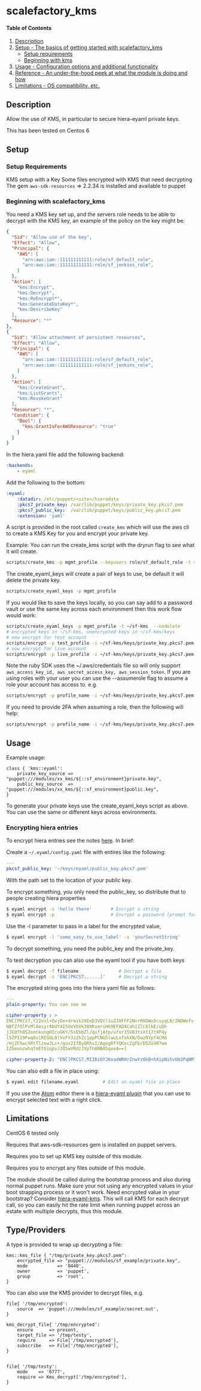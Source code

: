 # scalefactory_kms

#### Table of Contents

1. [Description](#description)
1. [Setup - The basics of getting started with scalefactory_kms](#setup)
    * [Setup requirements](#setup-requirements)
    * [Beginning with kms](#beginning-with-kms)
1. [Usage - Configuration options and additional functionality](#usage)
1. [Reference - An under-the-hood peek at what the module is doing and how](#reference)
1. [Limitations - OS compatibility, etc.](#limitations)

## Description

Allow the use of KMS, in particular to secure hiera-eyaml private keys.

This has been tested on Centos 6

## Setup

### Setup Requirements

KMS setup with a Key
Some files encrypted with KMS that need decrypting
The gem `aws-sdk-resources` => 2.2.34 is installed and available to puppet

### Beginning with scalefactory_kms

You need a KMS key set up, and the servers role needs to be able to decrypt with 
the KMS key, an example of the policy on the key might be:

```json
{
  "Sid": "Allow use of the key",
  "Effect": "Allow",
  "Principal": {
    "AWS": [
      "arn:aws:iam::111111111111:role/sf_default_role",
      "arn:aws:iam::111111111111:role/sf_jenkins_role",
    ]
  },
  "Action": [
    "kms:Encrypt",
    "kms:Decrypt",
    "kms:ReEncrypt*",
    "kms:GenerateDataKey*",
    "kms:DescribeKey"
  ],
  "Resource": "*"
},
{
  "Sid": "Allow attachment of persistent resources",
  "Effect": "Allow",
  "Principal": {
    "AWS": [
      "arn:aws:iam::111111111111:role/sf_default_role",
      "arn:aws:iam::111111111111:role/sf_jenkins_role",
    ]
  },
  "Action": [
    "kms:CreateGrant",
    "kms:ListGrants",
    "kms:RevokeGrant"
  ],
  "Resource": "*",
  "Condition": {
    "Bool": {
      "kms:GrantIsForAWSResource": "true"
    }
  }
}
```
 
In the hiera.yaml file add the following backend:

```yaml
:backends:
    - eyaml
```

Add the following to the bottom:

```yaml
:eyaml:
    :datadir: /etc/puppet/<site>/hieradata
    :pkcs7_private_key: /var/lib/puppet/keys/private_key.pkcs7.pem
    :pkcs7_public_key:  /var/lib/puppet/keys/public_key.pkcs7.pem
    :extension: 'yaml'
```

A script is provided in the root called `create_kms` which will use the aws cli 
to create a KMS Key for you and encrypt your private key.

Example:
You can run the create_kms script with the dryrun flag to see what it will create.

```sh
scripts/create_kms -p mgmt_profile --keyusers role/sf_default_role -t ~/sf-kms --dryrun
```

The create_eyaml_keys will create a pair of keys to use, be default it will
delete the private key.

```sh
scripts/create_eyaml_keys -p mgmt_profile 
```
    
If you would like to save the keys locally, so you can say add to a password
vault or use the same key across each environment then this work flow would
work:

```sh
scripts/create_eyaml_keys -p mgmt_profile -t ~/sf-kms  --nodelete
# encrypted keys in ~/sf-kms, unencrypted keys in ~/sf-kms/keys
# now encrypt for test account
scripts/encrypt -p test_profile -i ~/sf-kms/keys/private_key.pkcs7.pem -o ~/sf-kms/test_private.pem
# now encrypt for live account
scripts/encrypt -p live_profile -i ~/sf-kms/keys/private_key.pkcs7.pem -o ~/sf-kms/live_private.pem
```

Note the ruby SDK uses the ~/.aws/credentials file so will only support
`aws_access_key_id, aws_secret_access_key, aws_session_token`. If you are using
roles with your user you can use the --assumerole flag to assume a role your
account has access to. e.g.

```sh
scripts/encrypt -p profile_name -i ~/sf-kms/keys/private_key.pkcs7.pem -o ~/sf-kms/test_private.pem --assumerole 'arn:aws:iam::111111111111111:role/role_name'
```

If you need to provide 2FA when assuming a role, then the following will help:

```sh
scripts/encrypt -p profile_name -i ~/sf-kms/keys/private_key.pkcs7.pem -o ~/sf-kms/test_private.pem --assumerole arn:aws:iam::111111111111111:role/role_name --serial arn:aws:iam::00000000000:mfa/user --token 133182
```

## Usage

Example usage:

```puppet
class { 'kms::eyaml':
    private_key_source => "puppet:///modules/xx_kms/${::sf_environment}private.key",
    public_key_source  => "puppet:///modules/xx_kms/${::sf_environment}public.key",
}
```

To generate your private keys use the create_eyaml_keys script as above. You can
use the same or different keys across environments.

### Encrypting hiera entries

To encrypt hiera entries see the notes [here](
https://github.com/TomPoulton/hiera-eyaml). In brief:

Create a `~/.eyaml/config.yaml` file with entires like the following:

```yaml
---
pkcs7_public_key: '~/keys/eyaml/public_key.pkcs7.pem'
```

With the path set to the location of your public key.

To encrypt something, you only need the public_key, so distribute that to people
creating hiera properties

```sh
$ eyaml encrypt -s 'hello there'       # Encrypt a string
$ eyaml encrypt -p                     # Encrypt a password (prompt for it)
```

Use the -l parameter to pass in a label for the encrypted value,

```sh
$ eyaml encrypt -l 'some_easy_to_use_label' -s 'yourSecretString'
```

To decrypt something, you need the public_key and the private_key.

To test decryption you can also use the eyaml tool if you have both keys

```sh
$ eyaml decrypt -f filename               # Decrypt a file
$ eyaml decrypt -s 'ENC[PKCS7,.....]'     # Decrypt a string
```

The encrypted string goes into the hiera yaml file as follows:

```yaml
---
plain-property: You can see me

cipher-property : >
ENC[PKCS7,Y22exl+OvjDe+drmik2XEeD3VQtl1uZJXFFF2NnrMXDWx0csyqLB/2NOWefv
NBTZfOlPvMlAesyr4bUY4I5XeVbVk38XKxeriH69EFAD4CahIZlC8lkE/uDh
jJGQfh052eonkungHIcuGKY/5sEbbZl/qufjAtp/ufor15VBJtsXt17tXP4y
l5ZP119Fwq8xiREGOL0lVvFYJz2hZc1ppPCNG5lwuLnTekXN/OazNYpf4CMd
/HjZFXwcXRtTlzewJLc+/gox2IfByQRhsI/AgogRfYQKocZgFb/DOZoXR7wm
IZGeunzwhqfmEtGiqpvJJQ5wVRdzJVpTnANBA5qxeA==]

cipher-property-2: "ENC[PKCS7,MIIBiQYJKoa4WRHrZnwYz0kB+hXipNihvUb3PqNMl/19GBbl4iG5144jIzR6L7WCB+URvQTzBMBgkqhkiG9w0BBwEwHQYJYIZIAWUDBAEqBBA/0bQl+Q5hzR+TRcCbLcdxgCA0Ibr5ZQ1xg2bU7uifGcqvsSH1KR9VXQ/OAftBiOiqVw==]"
```

You can also edit a file in place using:

```sh
$ eyaml edit filename.eyaml         # Edit an eyaml file in place
```

If you use the [Atom](https://atom.io/) editor there is a [hiera-eyaml
plugin](https://atom.io/packages/hiera-eyaml) that you can use to encrypt
selected text with a right click.

## Limitations

CentOS 6 tested only

Requires that aws-sdk-resources gem is installed on puppet servers.

Requires you to set up KMS key outside of this module.

Requires you to encrypt any files outside of this module.

The module should be called during the bootstrap process and also during normal
puppet runs. Make sure your not using any encrypted values in your boot
strapping process or it won't work. Need encrypted value in your bootstrap?
Consider [hiera-eyaml-kms](https://github.com/adenot/hiera-eyaml-kms). This will
call KMS for each decrypt call, so you can easily hit the rate limit when
running puppet across an estate with multiple decrypts, thus this module.


## Type/Providers

A type is provided to wrap up decrypting a file:

```puppet
kms::kms_file { "/tmp/private_key.pkcs7.pem":
    encrypted_file => "puppet:///modules/sf_example/private.key",
    mode           => '0440',
    owner          => 'puppet',
    group          => 'root',
}
```

You can also use the KMS provider to decrypt files, e.g.

```puppet
file{ '/tmp/encrypted':
    source  => 'puppet:///modules/sf_example/secret.out',
}

kms_decrypt_file{ '/tmp/encrypted':
    ensure      => present,
    target_file => '/tmp/testy',
    require     => File['/tmp/encrypted'],
    subscribe   => File['/tmp/encrypted'],
}
    

file{ '/tmp/testy':
    mode    => '0777',
    require => Kms_decrypt['/tmp/encrypted'],
}
```
